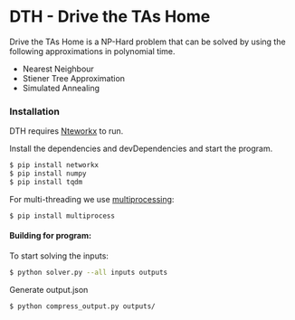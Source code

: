 # DTH - Drive the TAs Home

Drive the TAs Home is a NP-Hard problem that can be solved by using the following approximations in polynomial time.

  - Nearest Neighbour
  - Stiener Tree Approximation
  - Simulated Annealing


### Installation

DTH requires [Nteworkx](https://networkx.github.io/documentation/stable/install.html) to run.

Install the dependencies and devDependencies and start the program.

```sh
$ pip install networkx
$ pip install numpy
$ pip install tqdm
```
For multi-threading we use [multiprocessing](https://pypi.org/project/multiprocess/):

```
$ pip install multiprocess
```

#### Building for program:
To start solving the inputs:
```sh
$ python solver.py --all inputs outputs
```
Generate output.json
```sh
$ python compress_output.py outputs/
```
